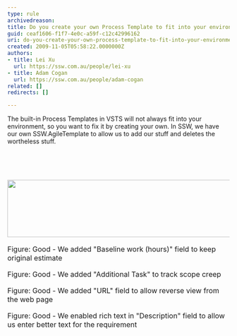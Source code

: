 ```yaml
---
type: rule
archivedreason: 
title: Do you create your own Process Template to fit into your environment?
guid: ceaf1606-f1f7-4e0c-a59f-c12c42996162
uri: do-you-create-your-own-process-template-to-fit-into-your-environment
created: 2009-11-05T05:58:22.0000000Z
authors:
- title: Lei Xu
  url: https://ssw.com.au/people/lei-xu
- title: Adam Cogan
  url: https://ssw.com.au/people/adam-cogan
related: []
redirects: []

---
```



The built-in Process Templates in VSTS will not always fit into your environment, so you want to fix it by creating your own. In SSW, we have our own SSW.AgileTemplate to allow us to add our stuff and deletes the wortheless stuff. <br>
<br>

<br><excerpt class='endintro'></excerpt><br>

  <img width="592" height="130" src="/Management/RulesToBetterProjectManagement/PublishingImages/SSWAgile-Baseline-1.jpg" class="ms-rteCustom-ImageArea" alt="" />&#160;<br>
<font size="+0" class="ms-rteCustom-FigureGood">Figure&#58; Good - We added &quot;Baseline work (hours)&quot; field to keep original estimate</font><br>
<br>
<img src="/Management/RulesToBetterProjectManagement/PublishingImages/SSWAgile-Additional.jpg" class="ms-rteCustom-ImageArea" alt="" /><br>
<font size="+0" class="ms-rteCustom-FigureGood">Figure&#58; Good - We added &quot;Additional Task&quot; to track scope creep</font><br>
<br>
<img src="/Management/RulesToBetterProjectManagement/PublishingImages/SSWAgile-URL.jpg" class="ms-rteCustom-ImageArea" alt="" /><br>
<font size="+0" class="ms-rteCustom-FigureGood">Figure&#58; Good - We added &quot;URL&quot; field to allow reverse view from the web page</font><br>
<br>
<img src="/Management/RulesToBetterProjectManagement/PublishingImages/SSWAgile-RichText.jpg" class="ms-rteCustom-ImageArea" alt="" /><br>
<font size="+0" class="ms-rteCustom-FigureGood">Figure&#58; Good - We enabled rich text in &quot;Description&quot; field to allow us enter better text for the requirement</font><br>
<br>
<br>
<br>
<br>
<br>



